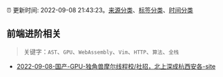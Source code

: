 :alarm_clock: 更新时间: 2022-09-08 21:43:23。[来源分类](../README.md)、[标签分类](../TAGS.md)、[时间分类](../TIMELINE.md)

## 前端进阶相关


> 关键字：`AST`、`GPU`、`WebAssembly`、`Vim`、`HTTP`、`算法`、`全栈`



- [2022-09-08-国产-GPU-独角兽摩尔线程校/社招，北上深成杭西安各-site](https://www.v2ex.com/t/878742) 